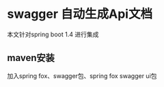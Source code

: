 # swagger 自动生成Api文档

本文针对spring boot 1.4 进行集成

## maven安装

加入spring fox、swagger包、spring fox swagger ui包





